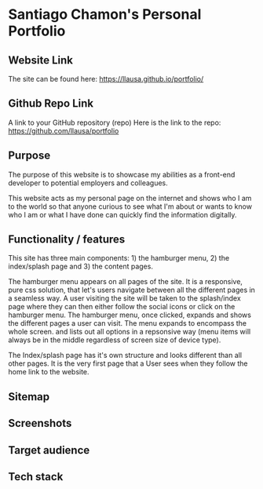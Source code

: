# Santiago Chamon's Personal Portfolio

## Website Link
  The site can be found here:
  https://llausa.github.io/portfolio/

## Github Repo Link
A link to your GitHub repository (repo)
  Here is the link to the repo:
  https://github.com/llausa/portfolio

## Purpose
  The purpose of this website is to showcase my abilities as a front-end developer to potential employers
  and colleagues.

  This website acts as my personal page on the internet and shows who I am to the world so that anyone curious
  to see what I'm about or wants to know who I am or what I have done can quickly find the information digitally.

## Functionality / features
  This site has three main components: 1) the hamburger menu, 2) the index/splash page and 3) the content pages.

  The hamburger menu appears on all pages of the site. It is a responsive, pure css solution, that let's users
  navigate between all the different pages in a seamless way. A user visiting the site will be taken to the
  splash/index page where they can then either follow the social icons or click on the hamburger menu.
  The hamburger menu, once clicked, expands and shows the different pages a user can visit.
  The menu expands to encompass the whole screen. and lists out all options in a repsonsive way (menu items
  will always be in the middle regardless of screen size of device type).

  The Index/splash page has it's own structure and looks different than all other pages. It is the very first page that a User sees when they follow the home link to the website.


## Sitemap

## Screenshots

## Target audience

## Tech stack